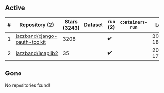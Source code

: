 ## Active
| # | Repository (2) | Stars (3243) | Dataset | `run` (2) | `containers-run` | Last Modified |
| --- | --- | --- | --- | --- | --- | --- |
| 1 | [jazzband/django-oauth-toolkit](https://github.com/jazzband/django-oauth-toolkit) | 3208 |  | :heavy_check_mark: |  | 2025-02-10 18:47:49+00:00 |
| 2 | [jazzband/imaplib2](https://github.com/jazzband/imaplib2) | 35 |  | :heavy_check_mark: |  | 2025-02-03 17:56:26+00:00 |

## Gone
No repositories found!
